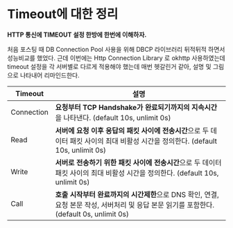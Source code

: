 # Timeout에 대한 정리

**HTTP 통신에 TIMEOUT 설정 한방에 한번에 이해하자.**
<!--more-->
 처음 포스팅 때 DB Connection Pool 사용을 위해 DBCP 라이브러리 뒤적뒤적 하면서 성능비교를 했었다. 근데 이번에는 Http Connection Library 로 okhttp 사용하였는데 timeout 설정을 각 서버별로 다르게 적용해야 했는데 매번 헷갈린거 같아, 설명 및 그림으로 나타내어 리마인드한다.


| Timeout | 설명 |
| ------ | ----------- |
| Connection | **요청부터 TCP Handshake가 완료되기까지의 지속시간**을 나타낸다. (default 10s, unlimit 0s)|
| Read  | **서버에 요청 이후 응답의 패킷 사이에 전송시간**으로 두 데이터 패킷 사이의 최대 비활성 시간을 정의한다. (default 10s, unlimit 0s)| 
| Write | **서버로 전송하기 위한 패킷 사이에 전송시간**으로 두 데이터 패킷 사이의 최대 비활성 시간을 정의한다. (default 10s, unlimit 0s)|
| Call  | **호출 시작부터 완료까지의 시간제한**으로 DNS 확인, 연결, 요청 본문 작성, 서버처리 및 응답 본문 읽기를 포함한다. (default 0s, unlimit 0s)|



 

